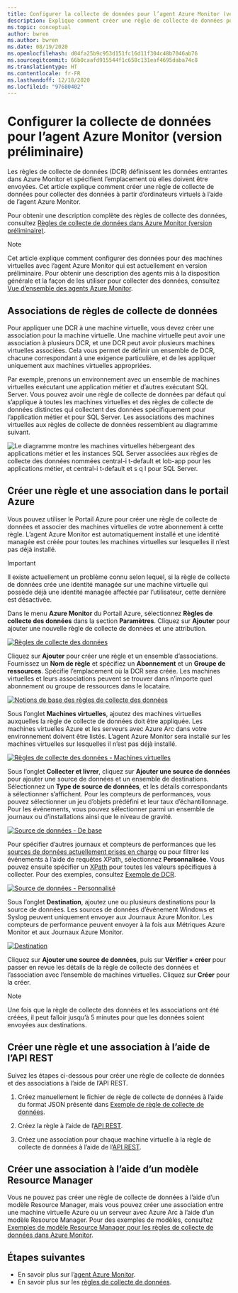 ```yaml
---
title: Configurer la collecte de données pour l’agent Azure Monitor (version préliminaire)
description: Explique comment créer une règle de collecte de données pour collecter des données à partir de machines virtuelles à l’aide de l’agent Azure Monitor.
ms.topic: conceptual
author: bwren
ms.author: bwren
ms.date: 08/19/2020
ms.openlocfilehash: d04fa25b9c953d151fc16d11f304c48b7046ab76
ms.sourcegitcommit: 66b0caafd915544f1c658c131eaf4695daba74c8
ms.translationtype: HT
ms.contentlocale: fr-FR
ms.lasthandoff: 12/18/2020
ms.locfileid: "97680402"
---
```

# <a name="configure-data-collection-for-the-azure-monitor-agent-preview"></a>Configurer la collecte de données pour l’agent Azure Monitor (version préliminaire)

Les règles de collecte de données (DCR) définissent les données entrantes dans Azure Monitor et spécifient l’emplacement où elles doivent être envoyées. Cet article explique comment créer une règle de collecte de données pour collecter des données à partir d’ordinateurs virtuels à l’aide de l’agent Azure Monitor.

Pour obtenir une description complète des règles de collecte des données, consultez [Règles de collecte de données dans Azure Monitor (version préliminaire)](data-collection-rule-overview.md).

> [!NOTE]
> Cet article explique comment configurer des données pour des machines virtuelles avec l’agent Azure Monitor qui est actuellement en version préliminaire. Pour obtenir une description des agents mis à la disposition générale et la façon de les utiliser pour collecter des données, consultez [Vue d’ensemble des agents Azure Monitor](agents-overview.md).

## <a name="data-collection-rule-associations"></a>Associations de règles de collecte de données

Pour appliquer une DCR à une machine virtuelle, vous devez créer une association pour la machine virtuelle. Une machine virtuelle peut avoir une association à plusieurs DCR, et une DCR peut avoir plusieurs machines virtuelles associées. Cela vous permet de définir un ensemble de DCR, chacune correspondant à une exigence particulière, et de les appliquer uniquement aux machines virtuelles appropriées. 

Par exemple, prenons un environnement avec un ensemble de machines virtuelles exécutant une application métier et d’autres exécutant SQL Server. Vous pouvez avoir une règle de collecte de données par défaut qui s’applique à toutes les machines virtuelles et des règles de collecte de données distinctes qui collectent des données spécifiquement pour l’application métier et pour SQL Server. Les associations des machines virtuelles aux règles de collecte de données ressemblent au diagramme suivant.

![Le diagramme montre les machines virtuelles hébergeant des applications métier et les instances SQL Server associées aux règles de collecte des données nommées central-i t-default et lob-app pour les applications métier, et central-i t-default et s q l pour SQL Server.](media/data-collection-rule-azure-monitor-agent/associations.png)



## <a name="create-rule-and-association-in-azure-portal"></a>Créer une règle et une association dans le portail Azure

Vous pouvez utiliser le Portail Azure pour créer une règle de collecte de données et associer des machines virtuelles de votre abonnement à cette règle. L’agent Azure Monitor est automatiquement installé et une identité managée est créée pour toutes les machines virtuelles sur lesquelles il n’est pas déjà installé.

> [!IMPORTANT]
> Il existe actuellement un problème connu selon lequel, si la règle de collecte de données crée une identité managée sur une machine virtuelle qui possède déjà une identité managée affectée par l’utilisateur, cette dernière est désactivée.

Dans le menu **Azure Monitor** du Portail Azure, sélectionnez **Règles de collecte des données** dans la section **Paramètres**. Cliquez sur **Ajouter** pour ajouter une nouvelle règle de collecte de données et une attribution.

[![Règles de collecte des données](media/azure-monitor-agent/data-collection-rules.png)](media/azure-monitor-agent/data-collection-rules.png#lightbox)

Cliquez sur **Ajouter** pour créer une règle et un ensemble d’associations. Fournissez un **Nom de règle** et spécifiez un **Abonnement** et un **Groupe de ressources**. Spécifie l’emplacement où la DCR sera créée. Les machines virtuelles et leurs associations peuvent se trouver dans n’importe quel abonnement ou groupe de ressources dans le locataire.

[![Notions de base des règles de collecte des données](media/azure-monitor-agent/data-collection-rule-basics.png)](media/azure-monitor-agent/data-collection-rule-basics.png#lightbox)

Sous l’onglet **Machines virtuelles**, ajoutez des machines virtuelles auxquelles la règle de collecte de données doit être appliquée. Les machines virtuelles Azure et les serveurs avec Azure Arc dans votre environnement doivent être listés. L’agent Azure Monitor sera installé sur les machines virtuelles sur lesquelles il n’est pas déjà installé.

[![Règles de collecte des données - Machines virtuelles](media/azure-monitor-agent/data-collection-rule-virtual-machines.png)](media/azure-monitor-agent/data-collection-rule-virtual-machines.png#lightbox)

Sous l’onglet **Collecter et livrer**, cliquez sur **Ajouter une source de données** pour ajouter une source de données et un ensemble de destinations. Sélectionnez un **Type de source de données**, et les détails correspondants à sélectionner s’affichent. Pour les compteurs de performances, vous pouvez sélectionner un jeu d’objets prédéfini et leur taux d’échantillonnage. Pour les événements, vous pouvez sélectionner parmi un ensemble de journaux ou d’installations ainsi que le niveau de gravité. 

[![Source de données - De base](media/azure-monitor-agent/data-collection-rule-data-source-basic.png)](media/azure-monitor-agent/data-collection-rule-data-source-basic.png#lightbox)


Pour spécifier d’autres journaux et compteurs de performances que les [sources de données actuellement prises en charge](azure-monitor-agent-overview.md#data-sources-and-destinations) ou pour filtrer les événements à l’aide de requêtes XPath, sélectionnez **Personnalisée**. Vous pouvez ensuite spécifier un [XPath](https://www.w3schools.com/xml/xpath_syntax.asp) pour toutes les valeurs spécifiques à collecter. Pour des exemples, consultez [Exemple de DCR](data-collection-rule-overview.md#sample-data-collection-rule).

[![Source de données - Personnalisé](media/azure-monitor-agent/data-collection-rule-data-source-custom.png)](media/azure-monitor-agent/data-collection-rule-data-source-custom.png#lightbox)

Sous l’onglet **Destination**, ajoutez une ou plusieurs destinations pour la source de données. Les sources de données d’événement Windows et Syslog peuvent uniquement envoyer aux Journaux Azure Monitor. Les compteurs de performance peuvent envoyer à la fois aux Métriques Azure Monitor et aux Journaux Azure Monitor.

[![Destination](media/azure-monitor-agent/data-collection-rule-destination.png)](media/azure-monitor-agent/data-collection-rule-destination.png#lightbox)

Cliquez sur **Ajouter une source de données**, puis sur **Vérifier + créer** pour passer en revue les détails de la règle de collecte des données et l’association avec l’ensemble de machines virtuelles. Cliquez sur **Créer** pour la créer.

> [!NOTE]
> Une fois que la règle de collecte des données et les associations ont été créées, il peut falloir jusqu’à 5 minutes pour que les données soient envoyées aux destinations.


## <a name="create-rule-and-association-using-rest-api"></a>Créer une règle et une association à l’aide de l’API REST

Suivez les étapes ci-dessous pour créer une règle de collecte de données et des associations à l’aide de l’API REST.

1. Créez manuellement le fichier de règle de collecte de données à l’aide du format JSON présenté dans [Exemple de règle de collecte de données](data-collection-rule-overview.md#sample-data-collection-rule).

2. Créez la règle à l’aide de l’[API REST](/rest/api/monitor/datacollectionrules/create#examples).

3. Créez une association pour chaque machine virtuelle à la règle de collecte de données à l’aide de l’[API REST](/rest/api/monitor/datacollectionruleassociations/create#examples).


## <a name="create-association-using-resource-manager-template"></a>Créer une association à l’aide d’un modèle Resource Manager

Vous ne pouvez pas créer une règle de collecte de données à l’aide d’un modèle Resource Manager, mais vous pouvez créer une association entre une machine virtuelle Azure ou un serveur avec Azure Arc à l’aide d’un modèle Resource Manager. Pour des exemples de modèles, consultez [Exemples de modèle Resource Manager pour les règles de collecte de données dans Azure Monitor](../samples/resource-manager-data-collection-rules.md).

## <a name="next-steps"></a>Étapes suivantes

- En savoir plus sur l’[agent Azure Monitor](azure-monitor-agent-overview.md).
- En savoir plus sur les [règles de collecte de données](data-collection-rule-overview.md).
